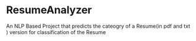 # ResumeAnalyzer
An NLP Based Project that predicts the cateogry of a Resume(in pdf and txt ) version for classification of the Resume
